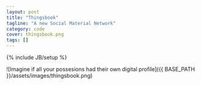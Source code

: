 ```yaml
---
layout: post
title: "Thingsbook"
tagline: "A new Social Material Network"
category: code
cover: thingsbook.png
tags: []
---
```

{% include JB/setup %}

![Imagine if all your possesions had their own digital profile]({{ BASE_PATH }}/assets/images/thingsbook.png)